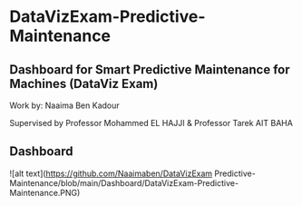 # DataVizExam-Predictive-Maintenance
## Dashboard for Smart Predictive Maintenance for Machines (DataViz Exam)

Work by: Naaima Ben Kadour 

Supervised by Professor Mohammed EL HAJJI & Professor Tarek AIT BAHA

## Dashboard

![alt text](https://github.com/Naaimaben/DataVizExam Predictive-Maintenance/blob/main/Dashboard/DataVizExam-Predictive-Maintenance.PNG)
